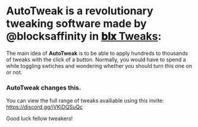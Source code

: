 # __AutoTweak__ is a revolutionary tweaking software made by @blocksaffinity in [𝐛𝐥𝐱 Tweaks](https://discord.gg/jVKjDQSuQc):
 
 The main idea of __AutoTweak__ is to be able to apply hundreds to thousands of tweaks with the click of a button. 
 Normally, you would have to spend a while toggling swtiches and wondering whether you should turn this one on or not.
 ### __AutoTweak__ changes this. 

 You can view the full range of tweaks availiable using this invite: https://discord.gg/jVKjDQSuQc

 Good luck fellow tweakers!
